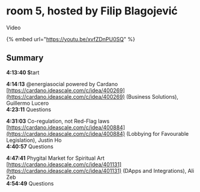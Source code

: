 # room 5, hosted by Filip Blagojević

Video

{% embed url="https://youtu.be/xvfZDnPU0SQ" %}

## Summary

**4:13:40 S**tart

**4:14:13** @energiasocial powered by Cardano [https://cardano.ideascale.com/c/idea/400269](https://cardano.ideascale.com/c/idea/400269) (Business Solutions), Guillermo Lucero\
**4:23:11** Questions

**4:31:03** Co-regulation, not Red-Flag laws [https://cardano.ideascale.com/c/idea/400884](https://cardano.ideascale.com/c/idea/400884) (Lobbying for Favourable Legislation), Justin Ho\
**4:40:57** Questions

**4:47:41** Phygital Market for Spiritual Art  [https://cardano.ideascale.com/c/idea/401131](https://cardano.ideascale.com/c/idea/401131) (DApps and Integrations), Ali Zeb\
**4:54:49** Questions

